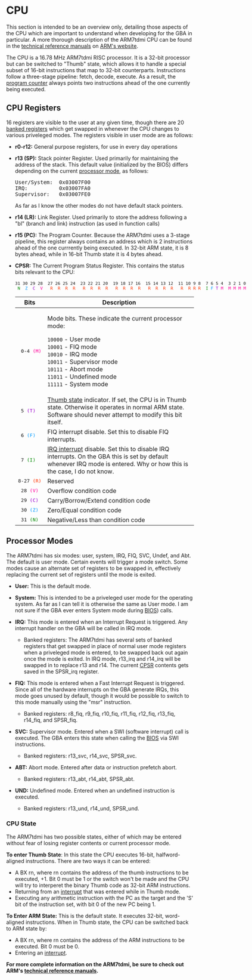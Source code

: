 # CPU

<style>
tt {
  white-space: pre;
}
</style>

This section is intended to be an overview only, detailing those aspects of the CPU which are important to understand when developing for the GBA in particular. A more thorough description of the ARM7tdmi CPU can be found in the [technical reference manuals](http://www.arm.com/arm/TRMs?OpenDocument) on [ARM's website](http://www.arm.com).

The CPU is a 16.78 MHz ARM7tdmi RISC processor. It is a 32-bit processor but can be switched to "Thumb" state, which allows it to handle a special subset of 16-bit instructions that map to 32-bit counterparts. Instructions follow a three-stage pipeline: fetch, decode, execute. As a result, the [program counter](#r15 (PC)) always points two instructions ahead of the one currently being executed.

## CPU Registers

16 registers are visible to the user at any given time, though there are 20 [banked registers](#banked-registers) which get swapped in whenever the CPU changes to various priveleged modes. The registers visible in user mode are as follows:

* **r0-r12:** General purpose registers, for use in every day operations

* **r13 (SP):** Stack pointer Register. Used primarily for maintaining the address of the stack. This default value (initialized by the BIOS) differs depending on the current [processor mode](#processor-modes), as follows:

  <pre>
  User/System:  0x03007F00
  IRQ:          0x03007FA0
  Supervisor:   0x03007FE0
  </pre>

  As far as I know the other modes do not have default stack pointers.

* **r14 (LR):** Link Register. Used primarily to store the address following a "bl" (branch and link) instruction (as used in function calls)

* <a id="r15"></a> **r15 (PC):** The Program Counter. Because the ARM7tdmi uses a 3-stage pipeline, this register always contains an address which is 2 instructions ahead of the one currrently being executed. In 32-bit ARM state, it is 8 bytes ahead, while in 16-bit Thumb state it is 4 bytes ahead.

* **CPSR:** The Current Program Status Register. This contains the status bits relevant to the CPU:

  <div style="font-size: 80%">
  <PRE style="width: min-content; margin: 16px auto">31 30 29 28  27 26 25 24  23 22 21 20  19 18 17 16  15 14 13 12  11 10 9 8  7 6 5 4  3 2 1 0
  <FONT COLOR="#008800"> N </FONT> <FONT COLOR="#0099FF">Z </FONT> <FONT COLOR="#9900CC">C</FONT> <FONT COLOR="#FF0099"> V</FONT> <FONT
    COLOR="#FF3300">  R  R  R  R   R  R  R  R   R  R  R  R   R  R  R  R   R  R R R </FONT><FONT COLOR="#008800"> I </FONT><FONT
    COLOR="#0099FF">F</FONT> <FONT COLOR="#9900CC">T</FONT> <FONT COLOR="#FF0099">M  M M M M</FONT></PRE>
  </div>

  | Bits    | Description                                             |
  |---------|---------------------------------------------------------|
  | <tt> 0-4 <FONT COLOR="#FF0099">(M)</FONT></tt> | <p>Mode bits. These indicate the current processor mode:</p><p>`10000` - User mode<br>`10001` - FIQ mode<br>`10010` - IRQ mode<br>`10011` - Supervisor mode<br>`10111` - Abort mode<br>`11011` - Undefined mode<br>`11111` - System mode<br></p>
  | <tt>   5 <FONT COLOR="#9900CC">(T)</FONT></tt> | [Thumb state](#cpu-state) indicator. If set, the CPU is in Thumb state.  Otherwise it operates in normal ARM state. Software should never attempt to modify this bit itself.
  | <tt>   6 <FONT COLOR="#0099FF">(F)</FONT></tt> | FIQ interrupt disable. Set this to disable FIQ interrupts.
  | <tt>   7 <FONT COLOR="#008800">(I)</FONT></tt> | [IRQ interrupt](interrupts.md) disable. Set this to disable IRQ interrupts. On the GBA this is set by default whenever IRQ mode is entered. Why or how this is the case, I do not know.
  | <tt>8-27 <FONT COLOR="#FF3300">(R)</FONT></tt> | Reserved
  | <tt>  28 <FONT COLOR="#FF0099">(V)</FONT></tt> | Overflow condition code
  | <tt>  29 <FONT COLOR="#9900CC">(C)</FONT></tt> | Carry/Borrow/Extend condition code
  | <tt>  30 <FONT COLOR="#0099FF">(Z)</FONT></tt> | Zero/Equal condition code
  | <tt>  31 <FONT COLOR="#008800">(N)</FONT></tt> | Negative/Less than condition code


## Processor Modes

The ARM7tdmi has six modes: user, system, IRQ, FIQ, SVC, Undef, and Abt. The default is user mode. Certain events will trigger a mode switch. Some modes cause an alternate set of registers to be swapped in, effectively replacing the current set of registers until the mode is exited.

* **<span id="User">User</span>:** This is the default mode.

* **<span id="System">System</span>:** This is intended to be a priveleged user mode for the operating system. As far as I can tell it is otherwise the same as User mode. I am not sure if the GBA ever enters System mode during [BIOS](bios.md)) calls.

* **<span id="IRQ">IRQ</span>:** This mode is entered when an Interrupt Request is triggered. Any interrupt handler on the GBA will be called in IRQ mode.

    * <a id="banked-registers"></a> Banked registers: The ARM7tdmi has several sets of banked registers that get swapped in place of normal user mode registers when a priveleged mode is entered, to be swapped back out again once the mode is exited. In IRQ mode, r13\_irq and r14\_irq will be swapped in to replace r13 and r14. The current [CPSR](#CPSR) contents gets saved in the SPSR\_irq register.

* **<span id="FIQ">FIQ</span>:** This mode is entered when a Fast Interrupt Request is triggered. Since all of the hardware interrupts on the GBA generate IRQs, this mode goes unused by default, though it would be possible to switch to this mode manually using the "msr" instruction.

    * Banked registers: r8\_fiq, r9\_fiq, r10\_fiq, r11\_fiq, r12\_fiq, r13\_fiq, r14\_fiq, and SPSR\_fiq.

* **<span id="SVC">SVC</span>:** Supervisor mode. Entered when a SWI (software interrupt) call is executed. The GBA enters this state when calling the [BIOS](bios.md) via SWI instructions.

    * Banked registers: r13\_svc, r14\_svc, SPSR\_svc.

* **<span id="ABT">ABT</span>:** Abort mode. Entered after data or instruction prefetch abort.

    * Banked registers: r13\_abt, r14\_abt, SPSR\_abt.

* **<span id="UND">UND</span>:** Undefined mode. Entered when an undefined instruction is executed.

    * Banked registers: r13\_und, r14\_und, SPSR\_und.

### CPU State

The ARM7tdmi has two possible states, either of which may be entered without fear of losing register contents or current processor mode.

**To enter Thumb State**: In this state the CPU executes 16-bit, halfword-aligned instructions. There are two ways it can be entered:

* A BX rn, where rn contains the address of the thumb instructions to be executed, +1. Bit 0 must be 1 or the switch won't be made and the CPU will try to interperet the binary Thumb code as 32-bit ARM instructions.
* Returning from an [interrupt](interrupts.md) that was entered while in Thumb mode.
* Executing any arithmetic instruction with the PC as the target and the 'S' bit of the instruction set, with bit 0 of the new PC being 1.

**To Enter ARM State:** This is the default state. It executes 32-bit, word-aligned instructions. When in Thumb state, the CPU can be switched back to ARM state by:

* A BX rn, where rn contains the address of the ARM instructions to be executed. Bit 0 must be 0.
* Entering an [interrupt](interrupts.md).

**For more complete information on the ARM7tdmi, be sure to check out ARM's [technical reference manuals](http://www.arm.com/arm/TRMs?OpenDocument).**
